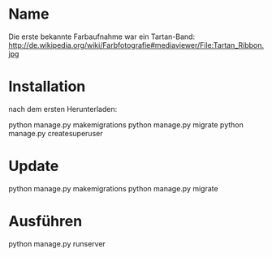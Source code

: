 # Name
Die erste bekannte Farbaufnahme war ein Tartan-Band:
http://de.wikipedia.org/wiki/Farbfotografie#mediaviewer/File:Tartan_Ribbon.jpg

# Installation
nach dem ersten Herunterladen:

python manage.py makemigrations
python manage.py migrate
python manage.py createsuperuser


# Update

python manage.py makemigrations
python manage.py migrate

# Ausführen

python manage.py runserver
